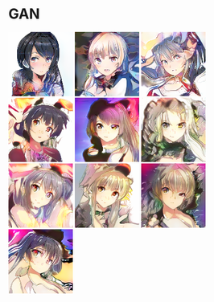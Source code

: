 # GAN
![](https://github.com/agis09/GAN/blob/master/result/140.png)
![](https://github.com/agis09/GAN/blob/master/result/155.png)
![](https://github.com/agis09/GAN/blob/master/result/7.png)
![](https://github.com/agis09/GAN/blob/master/result/img12.png)
![](https://github.com/agis09/GAN/blob/master/result/img39.png)
![](https://github.com/agis09/GAN/blob/master/result/img48.png)
![](https://github.com/agis09/GAN/blob/master/result/img55.png)
![](https://github.com/agis09/GAN/blob/master/result/img67.png)
![](https://github.com/agis09/GAN/blob/master/result/img76.png)
![](https://github.com/agis09/GAN/blob/master/result/img91.png)